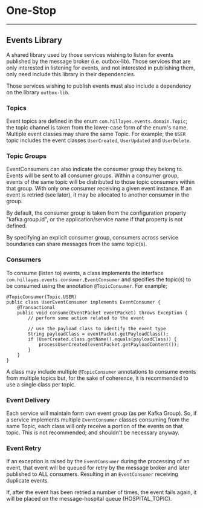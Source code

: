 
# One-Stop

---
## Events Library
A shared library used by those services wishing to listen for events published
by the message broker (i.e. outbox-lib). Those services that are only interested
in listening for events, and not interested in publishing them, only need
include this library in their dependencies.

Those services wishing to publish events must also include a dependency on the
library `outbox-lib`.

### Topics
Event topics are defined in the enum `com.hillayes.events.domain.Topic`; the
topic channel is taken from the lower-case form of the enum's name. Multiple
event classes may share the same Topic. For example; the `USER` topic includes
the event classes `UserCreated`, `UserUpdated` and `UserDelete`.

### Topic Groups
EventConsumers can also indicate the consumer group they belong to. Events will
be sent to all consumer groups. Within a consumer group, events of the same topic
will be distributed to those topic consumers within that group. With only one
consumer receiving a given event instance. If an event is retried (see later), it
may be allocated to another consumer in the group.

By default, the consumer group is taken from the configuration property "kafka.group.id",
or the application/service name if that property is not defined.

By specifying an explicit consumer group, consumers across service boundaries can share
messages from the same topic(s).

### Consumers
To consume (listen to) events, a class implements the interface
`com.hillayes.events.consumer.EventConsumer` and specifies the topic(s) to be
consumed using the annotation  `@TopicConsumer`. For example;
```
@TopicConsumer(Topic.USER)
public class UserEventConsumer implements EventConsumer {
    @Transactional
    public void consume(EventPacket eventPacket) throws Exception {
        // perform some action related to the event
        
        // use the payload class to identify the event type
        String payloadClass = eventPacket.getPayloadClass();
        if (UserCreated.class.getName().equals(payloadClass)) {
            processUserCreated(eventPacket.getPayloadContent());
        }
    }
}
```
A class may include multiple `@TopicConsumer` annotations to consume events
from multiple topics but, for the sake of coherence, it is recommended to use
a single class per topic.

### Event Delivery
Each service will maintain form own event group (as per Kafka Group). So,
if a service implements multiple `EventConsumer` classes consuming from the same
Topic, each class will only receive a portion of the events on that topic.
This is not recommended; and shouldn't be necessary anyway.

### Event Retry
If an exception is raised by the `EventConsumer` during the processing of an
event, that event will be queued for retry by the message broker and later
published to ALL consumers. Resulting in an `EventConsumer` receiving duplicate
events.

If, after the event has been retried a number of times, the event fails again,
it will be placed on the message-hospital queue (HOSPITAL_TOPIC). 
